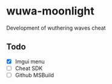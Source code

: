 # wuwa-moonlight
Development of wuthering waves cheat

## Todo
- [x] Imgui menu
- [ ] Cheat SDK
- [ ] Github MSBuild
